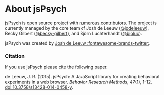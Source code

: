 # About jsPsych

jsPsych is open source project with [numerous contributors](https://github.com/jspsych/jsPsych/graphs/contributors). The project is currently managed by the core team of Josh de Leeuw ([@jodeleeuw](https://github.com/jodeleeuw)), Becky Gilbert ([@becky-gilbert](https://github.com/becky-gilbert)), and Björn Luchterhandt ([@bjoluc](https://github.com/bjoluc)).

jsPsych was created by [Josh de Leeuw :fontawesome-brands-twitter:](http://www.twitter.com/joshdeleeuw).

### Citation

If you use jsPsych please cite the following paper.

de Leeuw, J. R. (2015). jsPsych: A JavaScript library for creating behavioral experiments in a web browser. _Behavior Research Methods_, _47_(1), 1-12. [doi:10.3758/s13428-014-0458-y](https://doi.org/10.3758/s13428-014-0458-y).
